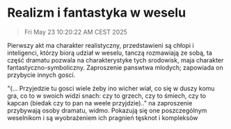 # Realizm i fantastyka w weselu

> Fri May 23 10:20:22 AM CEST 2025

Pierwszy akt ma charakter realistyczny, przedstawieni są chłopi i inteligenci, którzy biorą udział w weselu, tanczą rozmawiają ze sobą, ta część dramatu pozwala na charakterystyke tych srodowisk, maja charakter fantastyczno-symboliczny. Zaproszenie panswtwa mlodych; zapowiada on przybycie innych gosci.

"(... Przyjedzie tu gosci wiele żeby ino wicher wiał, co się w duszy komu gra, co to w swoich widzi snach: czy to grzech, czy to śmiech, czy to kapcan (biedak czy to pan na weele przyjdzie).." na zaproszenie przybywają osoby dramatu, widmo. Pokazują się one poszczególnym weselnikom i są wyobrażeniem ich pragnień tęsknot i kompleksów
